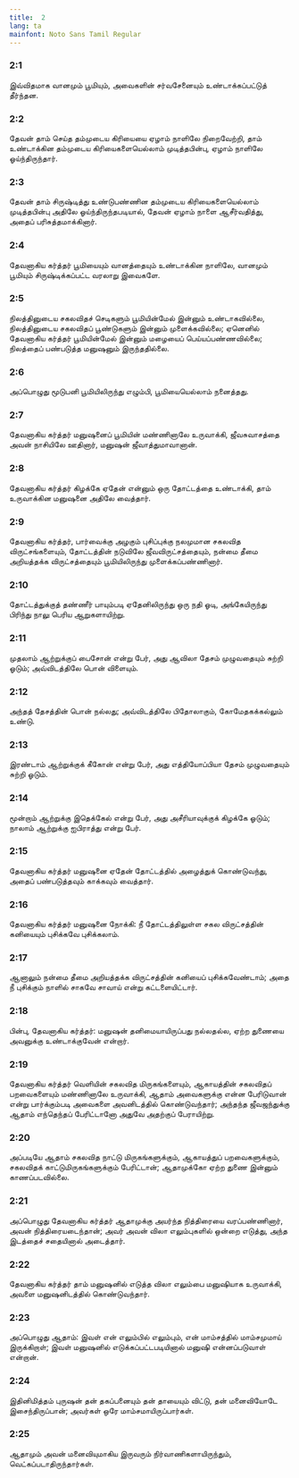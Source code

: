 ```yaml
---
title:  2
lang: ta
mainfont: Noto Sans Tamil Regular
---
```


###  2:1

இவ்விதமாக வானமும் பூமியும், அவைகளின் சர்வசேனையும் உண்டாக்கப்பட்டுத் தீர்ந்தன.

###  2:2

தேவன் தாம் செய்த தம்முடைய கிரியையை ஏழாம் நாளிலே நிறைவேற்றி, தாம் உண்டாக்கின தம்முடைய கிரியைகளையெல்லாம் முடித்தபின்பு, ஏழாம் நாளிலே ஓய்ந்திருந்தார்.

###  2:3

தேவன் தாம் சிருஷ்டித்து உண்டுபண்ணின தம்முடைய கிரியைகளையெல்லாம் முடித்தபின்பு அதிலே ஓய்ந்திருந்தபடியால், தேவன் ஏழாம் நாளை ஆசீர்வதித்து, அதைப் பரிசுத்தமாக்கினார்.

###  2:4

தேவனாகிய கர்த்தர் பூமியையும் வானத்தையும் உண்டாக்கின நாளிலே, வானமும் பூமியும் சிருஷ்டிக்கப்பட்ட வரலாறு இவைகளே.

###  2:5

நிலத்தினுடைய சகலவிதச் செடிகளும் பூமியின்மேல் இன்னும் உண்டாகவில்லை, நிலத்தினுடைய சகலவிதப் பூண்டுகளும் இன்னும் முளைக்கவில்லை; ஏனெனில் தேவனாகிய கர்த்தர் பூமியின்மேல் இன்னும் மழையைப் பெய்யப்பண்ணவில்லை; நிலத்தைப் பண்படுத்த மனுஷனும் இருந்ததில்லை.

###  2:6

அப்பொழுது மூடுபனி பூமியிலிருந்து எழும்பி, பூமியையெல்லாம் நனைத்தது.

###  2:7

தேவனாகிய கர்த்தர் மனுஷனைப் பூமியின் மண்ணினாலே உருவாக்கி, ஜீவசுவாசத்தை அவன் நாசியிலே ஊதினார், மனுஷன் ஜீவாத்துமாவானான்.

###  2:8

தேவனாகிய கர்த்தர் கிழக்கே ஏதேன் என்னும் ஒரு தோட்டத்தை உண்டாக்கி, தாம் உருவாக்கின மனுஷனை அதிலே வைத்தார்.

###  2:9

தேவனாகிய கர்த்தர், பார்வைக்கு அழகும் புசிப்புக்கு நலமுமான சகலவித விருட்சங்களையும், தோட்டத்தின் நடுவிலே ஜீவவிருட்சத்தையும், நன்மை தீமை அறியத்தக்க விருட்சத்தையும் பூமியிலிருந்து முளைக்கப்பண்ணினார்.

###  2:10

தோட்டத்துக்குத் தண்ணீர் பாயும்படி ஏதேனிலிருந்து ஒரு நதி ஓடி, அங்கேயிருந்து பிரிந்து நாலு பெரிய ஆறுகளாயிற்று.

###  2:11

முதலாம் ஆற்றுக்குப் பைசோன் என்று பேர், அது ஆவிலா தேசம் முழுவதையும் சுற்றி ஓடும்; அவ்விடத்திலே பொன் விளையும்.

###  2:12

அந்தத் தேசத்தின் பொன் நல்லது; அவ்விடத்திலே பிதோலாகும், கோமேதகக்கல்லும் உண்டு.

###  2:13

இரண்டாம் ஆற்றுக்குக் கீகோன் என்று பேர், அது எத்தியோப்பியா தேசம் முழுவதையும் சுற்றி ஓடும்.

###  2:14

மூன்றாம் ஆற்றுக்கு இதெக்கேல் என்று பேர், அது அசீரியாவுக்குக் கிழக்கே ஓடும்; நாலாம் ஆற்றுக்கு ஐபிராத்து என்று பேர்.

###  2:15

தேவனாகிய கர்த்தர் மனுஷனை ஏதேன் தோட்டத்தில் அழைத்துக் கொண்டுவந்து, அதைப் பண்படுத்தவும் காக்கவும் வைத்தார்.

###  2:16

தேவனாகிய கர்த்தர் மனுஷனை நோக்கி: நீ தோட்டத்திலுள்ள சகல விருட்சத்தின் கனியையும் புசிக்கவே புசிக்கலாம்.

###  2:17

ஆனாலும் நன்மை தீமை அறியத்தக்க விருட்சத்தின் கனியைப் புசிக்கவேண்டாம்; அதை நீ புசிக்கும் நாளில் சாகவே சாவாய் என்று கட்டளையிட்டார்.

###  2:18

பின்பு, தேவனாகிய கர்த்தர்: மனுஷன் தனிமையாயிருப்பது நல்லதல்ல, ஏற்ற துணையை அவனுக்கு உண்டாக்குவேன் என்றார்.

###  2:19

தேவனாகிய கர்த்தர் வெளியின் சகலவித மிருகங்களையும், ஆகாயத்தின் சகலவிதப் பறவைகளையும் மண்ணினாலே உருவாக்கி, ஆதாம் அவைகளுக்கு என்ன பேரிடுவான் என்று பார்க்கும்படி அவைகளை அவனிடத்தில் கொண்டுவந்தார்; அந்தந்த ஜீவஜந்துக்கு ஆதாம் எந்தெந்தப் பேரிட்டானோ அதுவே அதற்குப் பேராயிற்று.

###  2:20

அப்படியே ஆதாம் சகலவித நாட்டு மிருகங்களுக்கும், ஆகாயத்துப் பறவைகளுக்கும், சகலவிதக் காட்டுமிருகங்களுக்கும் பேரிட்டான்; ஆதாமுக்கோ ஏற்ற துணை இன்னும் காணப்படவில்லை.

###  2:21

அப்பொழுது தேவனாகிய கர்த்தர் ஆதாமுக்கு அயர்ந்த நித்திரையை வரப்பண்ணினார், அவன் நித்திரையடைந்தான்; அவர் அவன் விலா எலும்புகளில் ஒன்றை எடுத்து, அந்த இடத்தைச் சதையினால் அடைத்தார்.

###  2:22

தேவனாகிய கர்த்தர் தாம் மனுஷனில் எடுத்த விலா எலும்பை மனுஷியாக உருவாக்கி, அவளை மனுஷனிடத்தில் கொண்டுவந்தார்.

###  2:23

அப்பொழுது ஆதாம்: இவள் என் எலும்பில் எலும்பும், என் மாம்சத்தில் மாம்சமுமாய் இருக்கிறாள்; இவள் மனுஷனில் எடுக்கப்பட்டபடியினால் மனுஷி என்னப்படுவாள் என்றான்.

###  2:24

இதினிமித்தம் புருஷன் தன் தகப்பனையும் தன் தாயையும் விட்டு, தன் மனைவியோடே இசைந்திருப்பான்; அவர்கள் ஒரே மாம்சமாயிருப்பார்கள்.

###  2:25

ஆதாமும் அவன் மனைவியுமாகிய இருவரும் நிர்வாணிகளாயிருந்தும், வெட்கப்படாதிருந்தார்கள்.


